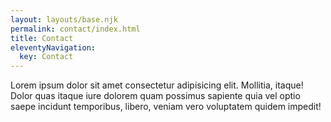 ```yaml
---
layout: layouts/base.njk
permalink: contact/index.html
title: Contact
eleventyNavigation:
  key: Contact
---
```


Lorem ipsum dolor sit amet consectetur adipisicing elit. Mollitia, itaque! Dolor quas itaque iure dolorem quam possimus sapiente quia vel optio saepe incidunt temporibus, libero, veniam vero voluptatem quidem impedit!
